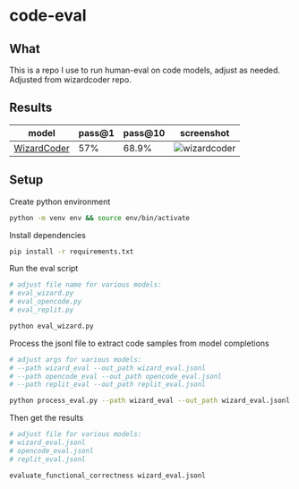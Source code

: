 # code-eval

## What

This is a repo I use to run human-eval on code models, adjust as needed. Adjusted from wizardcoder repo.

## Results
 
| model | pass@1 | pass@10 | screenshot |
| ----- | ------ | ------- | ---------- |
| [WizardCoder](WizardLM/WizardCoder-15B-V1.0) | 57%    | 68.9%   | ![wizardcoder](https://github.com/abacaj/code-eval/assets/7272343/0b941ff8-b474-4236-bbc0-89d925bbd34e) |



## Setup

Create python environment

```sh
python -m venv env && source env/bin/activate
```

Install dependencies

```sh
pip install -r requirements.txt
```

Run the eval script

```sh
# adjust file name for various models:
# eval_wizard.py
# eval_opencode.py
# eval_replit.py

python eval_wizard.py
```

Process the jsonl file to extract code samples from model completions

```sh
# adjust args for various models:
# --path wizard_eval --out_path wizard_eval.jsonl
# --path opencode_eval --out_path opencode_eval.jsonl
# --path replit_eval --out_path replit_eval.jsonl

python process_eval.py --path wizard_eval --out_path wizard_eval.jsonl --add_prompt
```

Then get the results

```sh
# adjust file for various models:
# wizard_eval.jsonl
# opencode_eval.jsonl
# replit_eval.jsonl

evaluate_functional_correctness wizard_eval.jsonl
```
